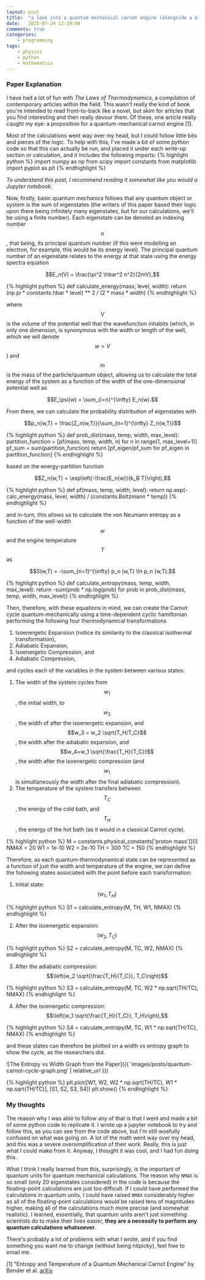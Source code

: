 ```yaml
---
layout: post
title:  "a look into a quantum mechanical carnot engine (alongside a bit of python)"
date:   2025-07-24 12:19:00
comments: true
categories:
    - programming
tags:
    - physics
    - python
    - mathematics
---
```


### Paper Explanation

I have had a lot of fun with *The Laws of Thermodynamics*, a compilation of contemporary articles within the field. This wasn't really the kind of book you're intended to read front-to-back like a novel, but skim for articles that you find interesting and then really devour them. Of these, one article really caught my eye: a proposition for a quantum-mechanical carnot engine [1].

Most of the calculations went way over my head, but I could follow little bits and pieces of the logic. To help with this, I've made a bit of some python code so that this can actually be run, and placed it under each write-up section or calculation, and it includes the following imports:
{% highlight python %}
import numpy as np
from scipy import constants
from matplotlib import pyplot as plt
{% endhighlight %}

*To understand this post, I recommend reading it somewhat like you would a Jupyter notebook.*

Now, firstly, basic quantum mechanics follows that any quantum object or system is the sum of eigenstates (the writers of this paper based their logic upon there being infinitely many eigenstates, but for our calculations, we'll be using a finite number). Each eigenstate can be denoted an indexing number $$n$$, that being, its principal quantum number (if this were modelling an electron, for example, this would be its energy level). The principal quantum number of an eigenstate relates to the energy at that state using the energy spectra equation

$$E_n(V) = \frac{\pi^2 \hbar^2 n^2}{2mV},$$

{% highlight python %}
def calculate_energy(mass, level, width):
    return (np.pi * constants.hbar * level) ** 2 / (2 * mass * width)
{% endhighlight %}

where $$V$$ is the volume of the potential well that the wavefunction inhabits (which, in only one dimension, is synonymous with the width or length of the well, which we will denote $$w=V$$) and $$m$$ is the mass of the particle/quantum object, allowing us to calculate the total energy of the system as a function of the width of the one-dimensional potential well as

$$E_\psi(w) = \sum_{i=n}^{\infty} E_n(w).$$

From there, we can calculate the probability distribution of eigenstates with 

$$p_n(w,T) = \frac{Z_n(w,T)}{\sum_{n=1}^{\infty} Z_n(w,T)}$$

{% highlight python %}
def prob_dist(mass, temp, width, max_level):
    partition_function = [pf(mass, temp, width, n) for n in range(1, max_level+1)]
    pf_sum = sum(partition_function)
    return [pf_eigen/pf_sum for pf_eigen in partition_function]
{% endhighlight %}

based on the energy-partition function

$$Z_n(w,T) = \exp\left(-\frac{E_n(w)}{k_B T}\right),$$

{% highlight python %}
def pf(mass, temp, width, level):
    return np.exp(-calc_energy(mass, level, width) / (constants.Boltzmann * temp))
{% endhighlight %}

and in-turn, this allows us to calculate the von Neumann entropy as a function of the well-width $$w$$ and the engine temperature $$T$$ as

$$S(w,T) = -\sum_{n=1}^{\infty} p_n (w,T) \ln p_n (w,T).$$

{% highlight python %}
def calculate_entropy(mass, temp, width, max_level):
    return -sum(prob * np.log(prob) for prob in prob_dist(mass, temp, width, max_level))
{% endhighlight %}

Then, therefore, with these equations in mind, we can create the Carnot cycle quantum-mechanically using a time-dependent cyclic hamiltonian performing the following four thermodynamical transformations

1. Isoenergetic Expansion (notice its similarity to the classical isothermal transformation),
2. Adiabatic Expansion,
3. Isoenergetic Compression, and
4. Adiabatic Compression,

and cycles each of the variables in the system between various states:

1. The width of the system cycles from $$w_1$$, the initial width, to $$w_2$$, the width of after the isoenergetic expansion, and $$w_3 = w_2 \sqrt{T_H/T_C}$$, the width after the adiabatic expansion, and $$w_4=w_1 \sqrt{\frac{T_H}{T_C}}$$, the width after the isoenergetic compression (and $$w_1$$ is simultaneously the width after the final adiabatic compression).
2. The temperature of the system transfers between $$T_C$$, the energy of the cold bath, and $$T_H$$, the energy of the hot bath (as it would in a classical Carnot cycle).

{% highlight python %}
M = constants.physical_constants['proton mass'][0]
NMAX = 20
W1 = 1e-10
W2 = 2e-10
TH = 300
TC = 150 
{% endhighlight %}

Therefore, as each quantum-thermodynamical state can be represented as a function of just the width and temperature of the engine, we can define the following states associated with the point before each transformation:

1. Initial state: $$(w_1, T_H)$$

{% highlight python %}
S1 = calculate_entropy(M, TH, W1, NMAX)
{% endhighlight %}

2. After the isoenergetic expansion: $$(w_2, T_C)$$

{% highlight python %}
S2 = calculate_entropy(M, TC, W2, NMAX)
{% endhighlight %}

3. After the adiabatic compression: $$\left(w_2 \sqrt{\frac{T_H}{T_C}}, T_C\right)$$

{% highlight python %}
S3 = calculate_entropy(M, TC, W2 * np.sqrt(TH/TC), NMAX)
{% endhighlight %}

4. After the isoenergetic compression: $$\left(w_1 \sqrt{\frac{T_H}{T_C}}, T_H\right),$$

{% highlight python %}
S4 = calculate_entropy(M, TC, W1 * np.sqrt(TH/TC), NMAX)
{% endhighlight %}

and these states can therefore be plotted on a width vs entropy graph to show the cycle, as the researchers did.

![The Entropy vs Width Graph from the Paper]({{ 'images/posts/quantum-carnot-cycle-graph.png' | relative_url }})

{% highlight python %}
plt.plot([W1, W2, W2 * np.sqrt(TH/TC), W1 * np.sqrt(TH/TC)], [S1, S2, S3, S4])
plt.show()
{% endhighlight %}

### My thoughts

The reason why I was able to follow any of that is that I went and made a bit of some python code to replicate it. I wrote up a jupyter notebook to try and follow this, as you can see from the code above, but I'm still woefully confused on what was going on. A lot of the math went way over my head, and this was a severe oversimplification of their work. Really, this is just what I could make from it. Anyway, I thought it was cool, and I had fun doing this. 

What I think I really learned from this, surprisingly, is the important of quantum units for quantum mechanical calculations. The reason why `NMAX` is so small (only 20 eigenstates considered) in the code is because the floating-point calculations are just too difficult. If I could have performed the calculations in quantum units, I could have raised `NMAX` considerably higher as all of the floating-point calculations would be raised tens of magnitudes higher, making all of the calculations much more precise (and somewhat realistic). I learned, essentially, that quantum units aren't just something scientists do to make their lives easier, **they are a necessity to perform any quantum calculations whatsoever**. 

There's probably a lot of problems with what I wrote, and if you find something you want me to change (without being nitpicky), feel free to email me.

[1] "Entropy and Temperature of a Quantum Mechanical Carnot Engine" by Bender et al. [arXiv](https://arxiv.org/abs/quant-ph/0007002)
